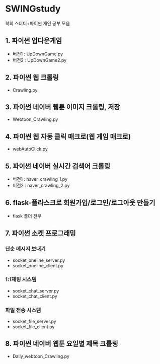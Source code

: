 # SWINGstudy
학회 스터디+파이썬 개인 공부 모음

## 1. 파이썬 업다운게임
* 버전1 : UpDownGame.py
* 버전2 : UpDownGame2.py

## 2. 파이썬 웹 크롤링
* Crawling.py

## 3. 파이썬 네이버 웹툰 이미지 크롤링, 저장
* Webtoon_Crawling.py

## 4. 파이썬 웹 자동 클릭 매크로(웹 게임 매크로)
* webAutoClick.py

## 5. 파이썬 네이버 실시간 검색어 크롤링
* 버전1 : naver_crawling_1.py
* 버전2 : naver_crawling_2.py

## 6. flask-플라스크로 회원가입/로그인/로그아웃 만들기
* flask 폴더 전부

## 7. 파이썬 소켓 프로그래밍
### 단순 메시지 보내기
* socket_oneline_server.py
* socket_oneline_client.py

### 1:1채팅 시스템
* socket_chat_server.py
* socket_chat_client.py

### 파일 전송 시스템
* socket_file_server.py
* socket_file_client.py

## 8. 파이썬 네이버 웹툰 요일별 제목 크롤링
* Daily_webtoon_Crawling.py
